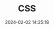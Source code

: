 ﻿---
title: CSS
categories:
- Front end
- HTML_CSS_JS_JQuery
tags:
- Front end
date: 2024-02-02 14:25:18
---

